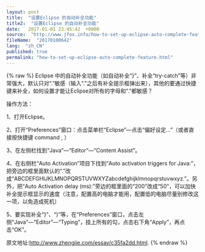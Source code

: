 ```yaml
---
layout: post
title:  "设置Eclipse 的自动补全功能"
title2:  "设置Eclipse 的自动补全功能"
date:   2017-01-01 23:45:42  +0800
source:  "http://www.jfox.info/how-to-set-up-eclipse-auto-complete-feature.html"
fileName:  "20170100642"
lang:  "zh_CN"
published: true
permalink: "how-to-set-up-eclipse-auto-complete-feature.html"
---
```

{% raw %}
Eclipse 中的自动补全功能（如自动补全“}”、补全“try-catch”等）非常强大，默认只对“.”敏感（输入“.”之后有补全提示框弹出来），其他的要通过快捷键来补全，如何设置才能让Eclipse对所有的字母和“.”都敏感？

操作方法：

1、打开Eclipse。

2、打开“Preferences”窗口：点击菜单栏“Eclipse”—点击“偏好设定…”（或者直接按快捷键 command , ）

3、在左侧栏找到“Java”—“Editor”—“Content Assist”。

4、在右侧栏“Auto Activation”项目下找到“Auto activation triggers for Java:”，把旁边的框里面默认的“.”改成“ABCDEFGHIJKLMNOPQRSTUVWXYZabcdefghijklmnopqrstuvwxyz.”。另外，把“Auto Activation delay (ms):”旁边的框里面的“200”改成“50”，可以加快补全提示框显示的速度（注意，配置高的电脑才能用，配置低的电脑尽量别修改这一项，以免造成死机）

5、要实现补全“}”、“)”等，在“Preferences”窗口，点击左侧“Java”—“Editor”—“Typing”，挂上所有的勾，点击右下角“Apply”，再点击“OK”。

原文地址:http://www.zhengjie.com/essay/c35fa2dd.html.
{% endraw %}